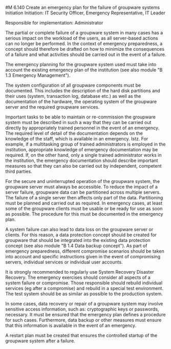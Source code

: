 #M 6.140 Create an emergency plan for the failure of groupware systems
Initiation Initiation: IT Security Officer, Emergency Representative, IT Leader

Responsible for implementation: Administrator

The partial or complete failure of a groupware system in many cases has a serious impact on the workload of the users, as all server-based actions can no longer be performed. In the context of emergency preparedness, a concept should therefore be drafted on how to minimize the consequences of a failure and what activities should be carried out in the event of a failure.

The emergency planning for the groupware system used must take into account the existing emergency plan of the institution (see also module "B 1.3 Emergency Management").

The system configuration of all groupware components must be documented. This includes the description of the hard disk partitions and their uses (system, transaction log, database etc.) as well as the documentation of the hardware, the operating system of the groupware server and the required groupware services.

Important tasks to be able to maintain or re-commission the groupware system must be described in such a way that they can be carried out directly by appropriately trained personnel in the event of an emergency. The required level of detail of the documentation depends on the knowledge of the staff, which is available in an emergency. Istz. For example, if a multitasking group of trained administrators is employed in the institution, appropriate knowledge of emergency documentation may be required. If, on the other hand, only a single trained administrator works in the institution, the emergency documentation should describe important measures so that they can also be carried out by independent, competent third parties.

For the secure and uninterrupted operation of the groupware system, the groupware server must always be accessible. To reduce the impact of a server failure, groupware data can be partitioned across multiple servers. The failure of a single server then affects only part of the data. Partitioning must be planned and carried out as required. In emergency cases, at least some of the groupware clients must be usable or be ready for use as soon as possible. The procedure for this must be documented in the emergency plan.

A system failure can also lead to data loss on the groupware server or clients. For this reason, a data protection concept should be created for groupware that should be integrated into the existing data protection concept (see also module "B 1.4 Data backup concept"). As part of emergency preparedness, different compromise scenarios should be taken into account and specific instructions given in the event of compromising servers, individual services or individual user accounts.

It is strongly recommended to regularly use System Recovery Disaster Recovery. The emergency exercises should consider all aspects of a system failure or compromise. Those responsible should rebuild individual services (eg after a compromise) and rebuild in a special test environment. The test system should be as similar as possible to the production system.

In some cases, data recovery or repair of a groupware system may involve sensitive access information, such as: cryptographic keys or passwords, necessary. It must be ensured that the emergency plan defines a procedure for such cases. Furthermore, data backup or other measures must ensure that this information is available in the event of an emergency.

A restart plan must be created that ensures the controlled startup of the groupware system after a failure.



